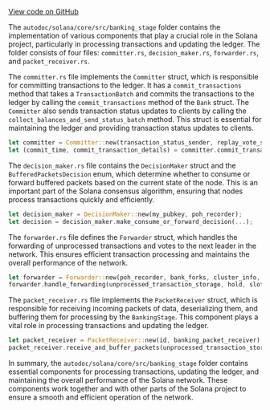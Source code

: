 [View code on GitHub](https://github.com/solana-labs/solana/tree/master/na/core/src/banking_stage)

The `autodoc/solana/core/src/banking_stage` folder contains the implementation of various components that play a crucial role in the Solana project, particularly in processing transactions and updating the ledger. The folder consists of four files: `committer.rs`, `decision_maker.rs`, `forwarder.rs`, and `packet_receiver.rs`.

The `committer.rs` file implements the `Committer` struct, which is responsible for committing transactions to the ledger. It has a `commit_transactions` method that takes a `TransactionBatch` and commits the transactions to the ledger by calling the `commit_transactions` method of the `Bank` struct. The `Committer` also sends transaction status updates to clients by calling the `collect_balances_and_send_status_batch` method. This struct is essential for maintaining the ledger and providing transaction status updates to clients.

```rust
let committer = Committer::new(transaction_status_sender, replay_vote_sender);
let (commit_time, commit_transaction_details) = committer.commit_transactions(transaction_batch, ...);
```

The `decision_maker.rs` file contains the `DecisionMaker` struct and the `BufferedPacketsDecision` enum, which determine whether to consume or forward buffered packets based on the current state of the node. This is an important part of the Solana consensus algorithm, ensuring that nodes process transactions quickly and efficiently.

```rust
let decision_maker = DecisionMaker::new(my_pubkey, poh_recorder);
let decision = decision_maker.make_consume_or_forward_decision(...);
```

The `forwarder.rs` file defines the `Forwarder` struct, which handles the forwarding of unprocessed transactions and votes to the next leader in the network. This ensures efficient transaction processing and maintains the overall performance of the network.

```rust
let forwarder = Forwarder::new(poh_recorder, bank_forks, cluster_info, connection_cache, data_budget);
forwarder.handle_forwarding(unprocessed_transaction_storage, hold, slot_metrics_tracker, banking_stage_stats, tracer_packet_stats);
```

The `packet_receiver.rs` file implements the `PacketReceiver` struct, which is responsible for receiving incoming packets of data, deserializing them, and buffering them for processing by the `BankingStage`. This component plays a vital role in processing transactions and updating the ledger.

```rust
let packet_receiver = PacketReceiver::new(id, banking_packet_receiver);
packet_receiver.receive_and_buffer_packets(unprocessed_transaction_storage, banking_stage_stats, tracer_packet_stats, leader_slot_metrics_tracker);
```

In summary, the `autodoc/solana/core/src/banking_stage` folder contains essential components for processing transactions, updating the ledger, and maintaining the overall performance of the Solana network. These components work together and with other parts of the Solana project to ensure a smooth and efficient operation of the network.
